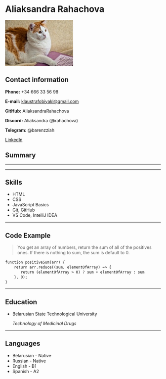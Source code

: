 # Aliaksandra Rahachova
![Cat](internet-cats.jpg)
## Contact information
**Phone:** +34 666 33 56 98

**E-mail:** klaustrafobiyakl@gmail.com

**GitHub:** AliaksandraRahachova

**Discord:** Aliaksandra (@rahachova)

**Telegram:** @barenzziah

[LinkedIn](https://www.linkedin.com/in/aliaksandra-rahachova-47600b1ab/)

## Summary
***

***
## Skills
* HTML
* CSS
* JavaScript Basics
* Git, GitHub
* VS Code, IntelliJ IDEA
***
## Code Example
>You get an array of numbers, return the sum of all of the positives ones. If there is nothing to sum, the sum is default to 0.
``` 
function positiveSum(arr) {
    return arr.reduce((sum, elementOfArray) => {
       return (elementOfArray > 0) ? sum + elementOfArray : sum
    }, 0);
} 
```

***
## Education
* Belarusian State Technological University 

    _Technology of Medicinal Drugs_

***
## Languages
* Belarusian - Native
* Russian - Native
* English - B1
* Spanish - A2


